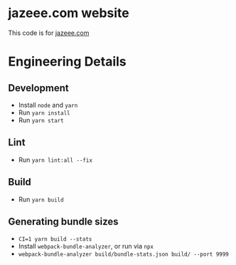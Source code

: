 # jazeee.com website

This code is for [jazeee.com](https://jazeee.com)

# Engineering Details

## Development

* Install `node` and `yarn`
* Run `yarn install`
* Run `yarn start`

## Lint

* Run `yarn lint:all --fix`

## Build

* Run `yarn build`

## Generating bundle sizes

* `CI=1 yarn build --stats`
* Install `webpack-bundle-analyzer`, or run via `npx`
* `webpack-bundle-analyzer build/bundle-stats.json build/ --port 9999`
